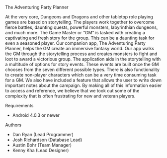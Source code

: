 The Adventuring Party Planner

At the very core, Dungeons and Dragons and other tabletop role playing games are based on storytelling. The players work together to overcome fierce battles, daunting quests, powerful monsters, labyrinthian dungeons, and much more. The Game Master or “GM” is tasked with creating a captivating and fresh story for the group. This can be a daunting task for even a seasoned player. 
Our companion app, The Adventuring Party Planner, helps the GM create an immersive fantasy world. Our app walks the GM through the storytelling process and creates monsters to fight and loot to award a victorious group. The application aids in the storytelling with a multitude of options for story events. These events are built once the GM chooses from the seven different possible types. There is also functionality to create non-player characters which can be a very time consuming task for a GM. We also have included a feature that allows the user to write down important notes about the campaign. By making all of this information easier to access and reference, we believe that we took out some of the complexity that is often frustrating for new and veteran players. 

Requirements

- Android 4.0.3 or newer

Authors

- Dan Ryan (Lead Programmer)  
- Josh Richardson (Database Lead)  
- Austin Bohr (Team Manager)  
- Kenny Kha (Lead Designer)  
